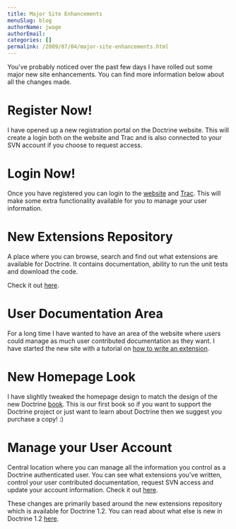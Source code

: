 ```yaml
---
title: Major Site Enhancements
menuSlug: blog
authorName: jwage 
authorEmail: 
categories: []
permalink: /2009/07/04/major-site-enhancements.html
---
```

You've probably noticed over the past few days I have rolled out some
major new site enhancements. You can find more information below about
all the changes made.

Register Now!
=============

I have opened up a new registration portal on the Doctrine website. This
will create a login both on the website and Trac and is also connected
to your SVN account if you choose to request access.

Login Now!
==========

Once you have registered you can login to the
[website](http://www.doctrine-project.org/login) and
[Trac](http://trac.doctrine-project.org/login). This will make some
extra functionality available for you to manage your user information.

New Extensions Repository
=========================

A place where you can browse, search and find out what extensions are
available for Doctrine. It contains documentation, ability to run the
unit tests and download the code.

Check it out [here](http://www.doctrine-project.org/extensions).

User Documentation Area
=======================

For a long time I have wanted to have an area of the website where users
could manage as much user contributed documentation as they want. I have
started the new site with a tutorial on [how to write an
extension](http://www.doctrine-project.org/documentation/user/1_2/en/how-to-write-an-extension).

New Homepage Look
=================

I have slightly tweaked the homepage design to match the design of the
new Doctrine
[book](http://www.amazon.com/Doctrine-ORM-PHP-Jonathan-Wage/dp/2918390038/ref=sr_1_1?ie=UTF8&s=books&qid=1246303098&sr=8-1).
This is our first book so if you want to support the Doctrine project or
just want to learn about Doctrine then we suggest you purchase a copy!
:)

Manage your User Account
========================

Central location where you can manage all the information you control as
a Doctrine authenticated user. You can see what extensions you've
written, control your user contributed documentation, request SVN access
and update your account information. Check it out
[here](http://www.doctrine-project.org/user/account).

These changes are primarily based around the new extensions repository
which is available for Doctrine 1.2. You can read about what else is new
in Doctrine 1.2 [here](http://www.doctrine-project.org/upgrade/1_2).
